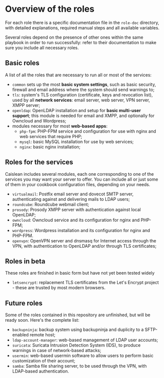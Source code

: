 # Overview of the roles

For each role there is a specific documentation file in the `role-doc` directory,
with detailed explanations, required manual steps and all available variables.

Several roles depend on the presence of other ones within the same playbook in
order to run successfully: refer to their documentation to make sure you include
all necessary roles.


## Basic roles

A list of all the roles that are necessary to run all or most of the services:

*  `common` sets up the most **basic system settings**, such as basic security,
   firewall and email address where the system should send warnings to;
*  `tls`: system's TLS configuration (certificate, keys and revocation list),
   used by all **network services**: email server, web server, VPN server, XMPP
   server;
*  `openldap`: OpenLDAP installation and setup for **basic multi-user support**;
   this module is needed for email and XMPP, and optionally for Owncloud and
   Wordpress;
*  modules necessary for most **web-based apps**:
    *  `php-fpm`: PHP-FPM service and configuration for use with nginx and web
       services that require PHP;
    *  `mysql`: basic MySQL installation for use by web services;
    *  `nginx`: basic nginx installation;

## Roles for the services

Caislean includes several modules, each one corresponding to one of the services
you may want your server to offer. You can include all or just some of them in
your cookbook configuration files, depending on your needs.

*  `virtualmail`: Postfix email server and dovecot SMTP server, authenticating
   against and delivering mails to LDAP users;
*  `roundcube`: Roundcube webmail client;
*  `prosody`: Prosody XMPP server with authentication against local OpenLDAP;
*  `owncloud`: Owncloud service and its configuration for nginx and PHP-FPM;
*  `wordpress`: Wordpress installation and its configuration for nginx and
   PHP-FPM.
*  `openvpn`: OpenVPN server and dnsmasq for Internet access through the VPN,
   with authentication to OpenLDAP and/or through TLS certificates;

## Roles in beta

These roles are finished in basic form but have not yet been tested widely

*  `letsencrypt`: replacement TLS certificates from the Let's Encrypt
   project - these are trusted by most modern browsers.

## Future roles

Some of the roles contained in this repository are unfinished, but will be ready
soon. Here's the complete list:

*  `backupninja`: backup system using backupninja and duplicity to a
   SFTP-enabled remote host;
*  `ldap-account-manager`: web-based management of LDAP user accounts;
*  `suricata`: Suricata Intrusion Detection System (IDS), to produce warnings in
   case of network-based attacks;
*  `usermin`: web-based usermin software to allow users to perform basic
   customization of their account;
*  `samba`: Samba file sharing server, to be used through the VPN, with
   LDAP-based authentication.
